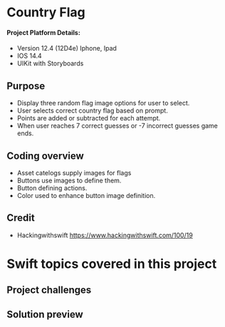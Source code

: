 #  Country Flag
#### Project Platform Details:
* Version 12.4 (12D4e) Iphone, Ipad
* IOS 14.4
* UIKit with Storyboards
## Purpose
* Display three random flag image options for user to select.
* User selects correct country flag based on prompt.
* Points are added or subtracted for each attempt.
* When user reaches 7 correct guesses or -7 incorrect guesses game ends.

## Coding overview
* Asset catelogs supply images for flags 
* Buttons use images to define them. 
* Button defining actions.
* Color used to enhance button image definition.

## Credit
* Hackingwithswift https://www.hackingwithswift.com/100/19

# Swift topics covered in this project


## Project challenges

## Solution preview

